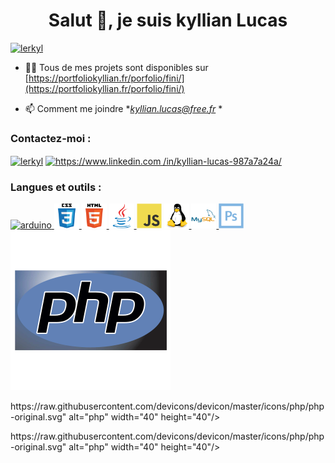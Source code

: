<h1 align="center">Salut 👋, je suis kyllian Lucas</h1>
<p align="left"> <a href="https://twitter.com/lerkyl" target="blank"><img src="https://img.shields.io/twitter/follow/lerkyl?logo=twitter&style=for-the-badge" alt="lerkyl" /></a> </p>

- 👨‍💻 Tous de mes projets sont disponibles sur [https://portfoliokyllian.fr/porfolio/fini/](https://portfoliokyllian.fr/porfolio/fini/)

- 📫 Comment me joindre **kyllian.lucas@free.fr* *

<h3 align="left">Contactez-moi :</h3>
<p align="left">
<a href="https://twitter.com/lerkyl" target="blank"><img align= "center" src="https://raw.githubusercontent.com/rahuldkjain/github-profile-readme-generator/master/src/images/icons/Social/twitter.svg" alt="lerkyl" height="30" width="40" /></a>
<a href="https://linkedin.com/in/https://www.linkedin.com/in/kyllian-lucas-987a7a24a/" target="blank"><img align="center" src="https://raw.githubusercontent.com/rahuldkjain/github-profile-readme-generator/master/src/images/icons/Social/linked-in-alt.svg" alt="https://www.linkedin.com /in/kyllian-lucas-987a7a24a/" height="30" width="40" /></a>
</p>

<h3 align="left">Langues et outils :</h3>
<p align="left"> <a href="https://www.arduino.cc/" target="_blank" rel="noreferrer"> <img src="https://cdn.worldvectorlogo.com/logos/arduino-1.svg" alt="arduino" width="40" height="40"/> </a> <a href="https://www.w3schools.com/css/" target=" _blank" rel="noreferrer"> <img src="https://raw.githubusercontent.com/devicons/devicon/master/icons/css3/css3-original-wordmark.svg" alt="css3" width="40 " height="40"/> </a> <a href="https://www.w3.org/html/" target="_blank" rel="noreferrer"> <img src="https://raw.githubusercontent.com/devicons/devicon/master/icons/html5/html5-original-wordmark.svg" alt="html5" width="40" height="40"/> </a> <a href="https:// www.java.com" target="_blank" rel="noreferrer"> <img src="https://raw.githubusercontent.com/devicons/devicon/master/icons/java/java-original.svg" alt= "java" width="40" height="40"/> </a> <a href="https://developer.mozilla.org/en-US/docs/Web/JavaScript" target="_blank" rel ="noreferrer"> <img src="https://raw.githubusercontent.com/devicons/devicon/master/icons/javascript/javascript-original.svg" alt="javascript" width="40" height="40 "/></a> <a href="https://www.linux.org/" target="_blank" rel="noreferrer"> <img src="https://raw.githubusercontent.com/devicons/devicon/master/icons/linux/linux-original.svg" alt="linux" width="40" height="40"/> </a> <a href="https://www.mysql.com/" cible ="_blank" rel="noreferrer"> <img src="https://raw.githubusercontent.com/devicons/devicon/master/icons/mysql/mysql-original-wordmark.svg" alt="mysql" width= "40" height="40"/> </a> <a href="https://www.photoshop.com/en" target="_blank" rel="noreferrer"> <img src="https://raw.githubusercontent.com/devicons/devicon/master/icons/photoshop/photoshop-line.svg" alt="photoshop" width="40" height="40"/> </a> <a href="https://www.php.net" target="_blank" rel="noreferrer"> <img  src="https://raw.githubusercontent.com/devicons/devicon/master/icons/php/php-original.svg" alt="php" largeur="40" hauteur="40"/> </a> </p>https://raw.githubusercontent.com/devicons/devicon/master/icons/php/php-original.svg" alt="php" width="40" height="40"/> </a> </p> https://raw.githubusercontent.com/devicons/devicon/master/icons/php/php-original.svg" alt="php" width="40" height="40"/> </a> </p >

